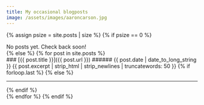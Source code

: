 ```yaml
---
title: My occasional blogposts
image: /assets/images/aaroncarson.jpg
---
```


{% assign psize = site.posts | size %}
{% if psize == 0 %} 
<div class="text-center lead">No posts yet. Check back soon!</div>
{% else %}
{% for post in site.posts %}
<div markdown="1">
### [{{ post.title }}]({{ post.url }})
###### {{ post.date | date_to_long_string }}
{{ post.excerpt | strip_html | strip_newlines | truncatewords: 50 }}
{% if forloop.last %}
{% else %}
<hr>
{% endif %}
</div>
{% endfor %}
{% endif %}
